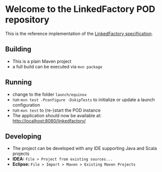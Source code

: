 # Welcome to the LinkedFactory POD repository

This is the reference implementation of the 
[LinkedFactory specification](https://github.com/linkedfactory/specification).

## Building
* This is a plain Maven project
* a full build can be executed via `mvn package`

## Running 
* change to the folder `launch/equinox`
* run `mvn test -Pconfigure -DskipTests` to initialize or update a launch configuration
* run `mvn test` to (re-)start the POD instance
* The application should now be available at: [http://localhost:8080/linkedfactory/](http://localhost:8080/linkedfactory/)

## Developing
* The project can be developed with any IDE supporting Java and Scala projects
* **IDEA:** `File > Project from existing sources...`
* **Eclipse:** `File > Import > Maven > Existing Maven Projects`